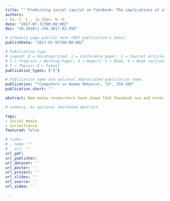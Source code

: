 ```yaml
---
title: "''Predicting social capital on Facebook: The implications of use intensity, perceived content desirability, and Facebook-enabled communication practices"
authors:
- Su, C. C., \& Chan, N. K.
date: "2017-07-31T00:00:00Z"
doi: "10.1016/j.chb.2017.02.058"

# Schedule page publish date (NOT publication's date).
publishDate: "2017-01-01T00:00:00Z"

# Publication type.
# Legend: 0 = Uncategorized; 1 = Conference paper; 2 = Journal article;
# 3 = Preprint / Working Paper; 4 = Report; 5 = Book; 6 = Book section;
# 7 = Thesis; 8 = Patent
publication_types: ["2"]

# Publication name and optional abbreviated publication name.
publication: "*Computers in Human Behavior, 72*, 259-268"
publication_short: ""

abstract: New media researchers have shown that Facebook use and norms of online communicative behaviors can affect people's social network formation and self-perceived social capital. Presumably, individual users vary in perceiving Facebook content posted by others, which may influence the number of working communication features enabled by Facebook. This study thus examines whether perceived content desirability and Facebook-enabled communication practices matter for furthering social capital via Facebook. Specifically, this article examines certain types of Facebook content, including information sharing, self-presentation, and opinion expression. It contends that the three kinds of contents have varying impact on Facebook-specific bridging and bonding social capital through Facebook-enabled communication practices. Analysis of a survey of university students in Hong Kong (N = 406) shows that respondents perceiving high desirability of Facebook contents tend to more actively use Facebook-enabled communicative features than those who do not. The use of technical features, in turn, affects bridging and bonding social capital via Facebook. The analysis thus demonstrates how perceived content desirability can indirectly impact individual-level online social capital.

# Summary. An optional shortened abstract.

tags:
- Social media
- Surveillance
featured: false

# links:
# - name: ""
#   url: ""
url_pdf: 
url_publisher:
url_dataset: ''
url_poster: ''
url_project: ''
url_slides: ''
url_source: ''
url_video: ''

---
```


